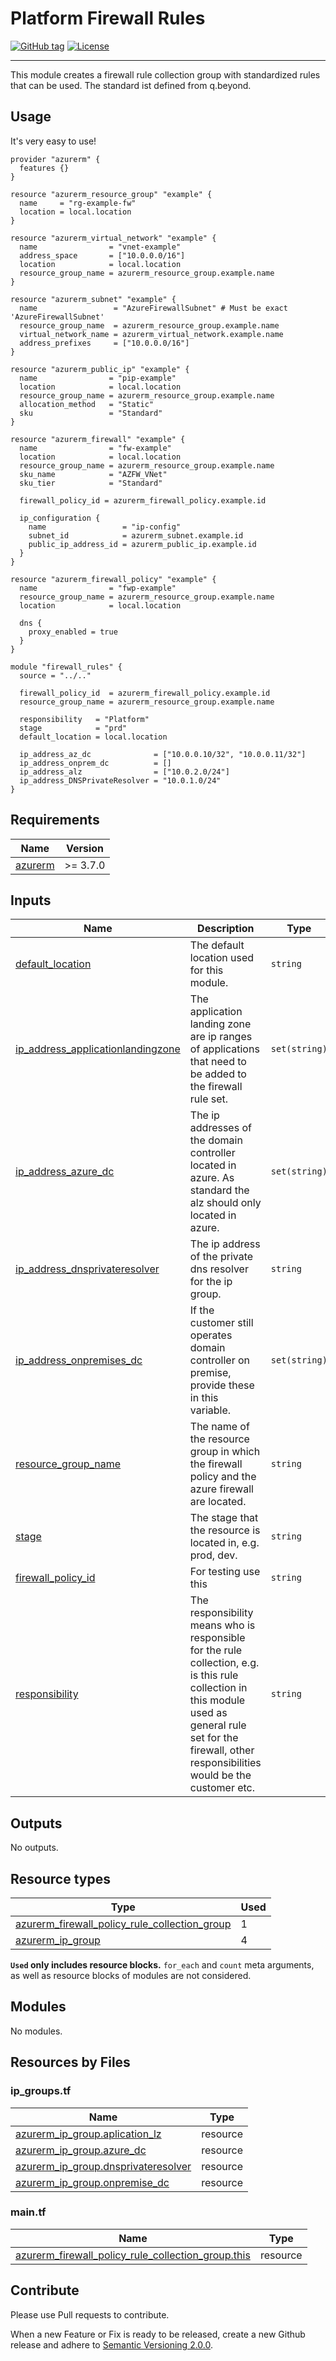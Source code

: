 # Platform Firewall Rules
[![GitHub tag](https://img.shields.io/github/tag/qbeyond/terraform-module-template.svg)](https://registry.terraform.io/modules/qbeyond/terraform-module-template/provider/latest)
[![License](https://img.shields.io/github/license/qbeyond/terraform-module-template.svg)](https://github.com/qbeyond/terraform-module-template/blob/main/LICENSE)

----

This module creates a firewall rule collection group with standardized rules that can be used. The standard ist defined from q.beyond.

<!-- BEGIN_TF_DOCS -->
## Usage

It's very easy to use!
```hcl
provider "azurerm" {
  features {}
}

resource "azurerm_resource_group" "example" {
  name     = "rg-example-fw"
  location = local.location
}

resource "azurerm_virtual_network" "example" {
  name                = "vnet-example"
  address_space       = ["10.0.0.0/16"]
  location            = local.location
  resource_group_name = azurerm_resource_group.example.name
}

resource "azurerm_subnet" "example" {
  name                 = "AzureFirewallSubnet" # Must be exact 'AzureFirewallSubnet'
  resource_group_name  = azurerm_resource_group.example.name
  virtual_network_name = azurerm_virtual_network.example.name
  address_prefixes     = ["10.0.0.0/16"]
}

resource "azurerm_public_ip" "example" {
  name                = "pip-example"
  location            = local.location
  resource_group_name = azurerm_resource_group.example.name
  allocation_method   = "Static"
  sku                 = "Standard"
}

resource "azurerm_firewall" "example" {
  name                = "fw-example"
  location            = local.location
  resource_group_name = azurerm_resource_group.example.name
  sku_name            = "AZFW_VNet"
  sku_tier            = "Standard"

  firewall_policy_id = azurerm_firewall_policy.example.id

  ip_configuration {
    name                 = "ip-config"
    subnet_id            = azurerm_subnet.example.id
    public_ip_address_id = azurerm_public_ip.example.id
  }
}

resource "azurerm_firewall_policy" "example" {
  name                = "fwp-example"
  resource_group_name = azurerm_resource_group.example.name
  location            = local.location

  dns {
    proxy_enabled = true
  }
}

module "firewall_rules" {
  source = "../.."

  firewall_policy_id  = azurerm_firewall_policy.example.id
  resource_group_name = azurerm_resource_group.example.name

  responsibility   = "Platform"
  stage            = "prd"
  default_location = local.location

  ip_address_az_dc              = ["10.0.0.10/32", "10.0.0.11/32"]
  ip_address_onprem_dc          = []
  ip_address_alz                = ["10.0.2.0/24"]
  ip_address_DNSPrivateResolver = "10.0.1.0/24"
}
```

## Requirements

| Name | Version |
|------|---------|
| <a name="requirement_azurerm"></a> [azurerm](#requirement\_azurerm) | >= 3.7.0 |

## Inputs

| Name | Description | Type | Default | Required |
|------|-------------|------|---------|:--------:|
| <a name="input_default_location"></a> [default\_location](#input\_default\_location) | The default location used for this module. | `string` | n/a | yes |
| <a name="input_ip_address_applicationlandingzone"></a> [ip\_address\_applicationlandingzone](#input\_ip\_address\_applicationlandingzone) | The application landing zone are ip ranges of applications that need to be added to the firewall rule set. | `set(string)` | n/a | yes |
| <a name="input_ip_address_azure_dc"></a> [ip\_address\_azure\_dc](#input\_ip\_address\_azure\_dc) | The ip addresses of the domain controller located in azure. As standard the alz should only located in azure. | `set(string)` | n/a | yes |
| <a name="input_ip_address_dnsprivateresolver"></a> [ip\_address\_dnsprivateresolver](#input\_ip\_address\_dnsprivateresolver) | The ip address of the private dns resolver for the ip group. | `string` | n/a | yes |
| <a name="input_ip_address_onpremises_dc"></a> [ip\_address\_onpremises\_dc](#input\_ip\_address\_onpremises\_dc) | If the customer still operates domain controller on premise, provide these in this variable. | `set(string)` | n/a | yes |
| <a name="input_resource_group_name"></a> [resource\_group\_name](#input\_resource\_group\_name) | The name of the resource group in which the firewall policy and the azure firewall are located. | `string` | n/a | yes |
| <a name="input_stage"></a> [stage](#input\_stage) | The stage that the resource is located in, e.g. prod, dev. | `string` | n/a | yes |
| <a name="input_firewall_policy_id"></a> [firewall\_policy\_id](#input\_firewall\_policy\_id) | For testing use this | `string` | `null` | no |
| <a name="input_responsibility"></a> [responsibility](#input\_responsibility) | The responsibility means who is responsible for the rule collection, e.g. is this rule collection in this module used as general rule set for the firewall, other responsibilities would be the customer etc. | `string` | `"Platform"` | no |
## Outputs

No outputs.

## Resource types

| Type | Used |
|------|-------|
| [azurerm_firewall_policy_rule_collection_group](https://registry.terraform.io/providers/hashicorp/azurerm/latest/docs/resources/firewall_policy_rule_collection_group) | 1 |
| [azurerm_ip_group](https://registry.terraform.io/providers/hashicorp/azurerm/latest/docs/resources/ip_group) | 4 |

**`Used` only includes resource blocks.** `for_each` and `count` meta arguments, as well as resource blocks of modules are not considered.

## Modules

No modules.

## Resources by Files

### ip_groups.tf

| Name | Type |
|------|------|
| [azurerm_ip_group.aplication_lz](https://registry.terraform.io/providers/hashicorp/azurerm/latest/docs/resources/ip_group) | resource |
| [azurerm_ip_group.azure_dc](https://registry.terraform.io/providers/hashicorp/azurerm/latest/docs/resources/ip_group) | resource |
| [azurerm_ip_group.dnsprivateresolver](https://registry.terraform.io/providers/hashicorp/azurerm/latest/docs/resources/ip_group) | resource |
| [azurerm_ip_group.onpremise_dc](https://registry.terraform.io/providers/hashicorp/azurerm/latest/docs/resources/ip_group) | resource |

### main.tf

| Name | Type |
|------|------|
| [azurerm_firewall_policy_rule_collection_group.this](https://registry.terraform.io/providers/hashicorp/azurerm/latest/docs/resources/firewall_policy_rule_collection_group) | resource |
<!-- END_TF_DOCS -->

## Contribute

Please use Pull requests to contribute.

When a new Feature or Fix is ready to be released, create a new Github release and adhere to [Semantic Versioning 2.0.0](https://semver.org/lang/de/spec/v2.0.0.html).
